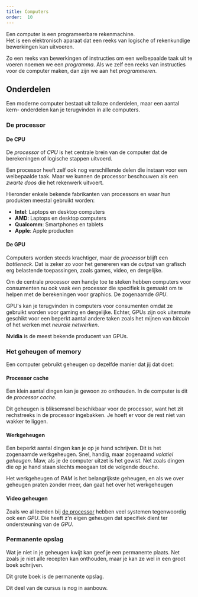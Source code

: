 ```yaml
---
title: Computers
order:  10
---
```


Een computer is een programeerbare rekenmachine.  
Het is een elektronisch aparaat dat een reeks van logische of 
rekenkundige bewerkingen kan uitvoeren. 

Zo een reeks van bewerkingen of instructies om een welbepaalde taak uit
te voeren noemen we een _programma_. 
Als we zelf een reeks van instructies voor de computer maken, dan zijn
we aan het _programmeren_.

## Onderdelen

Een moderne computer bestaat uit talloze onderdelen, maar een aantal kern-
onderdelen kan je terugvinden in alle computers.

### De processor

#### De CPU

De _processor_ of _CPU_ is het centrale brein van de computer dat de berekeningen of logische stappen uitvoerd.

Een processor heeft zelf ook nog verschillende delen die instaan voor een 
welbepaalde taak. Maar we kunnen de processor beschouwen als een _zwarte doos_
die het rekenwerk uitvoert.

<Note>

Hieronder enkele bekende fabrikanten van processors en waar hun produkten
meestal gebruikt worden:

 - **Intel**: Laptops en desktop computers
 - **AMD**: Laptops en desktop computers
 - **Qualcomm**: Smartphones en tablets
 - **Apple**: Apple producten

</Note>

#### De GPU

Computers worden steeds krachtiger, maar de _processor_ blijft een _bottleneck_.
Dat is zeker zo voor het genereren van de _output_ van grafisch erg belastende
toepassingen, zoals games, video, en dergelijke.

Om de centrale processor een handje toe te steken hebben computers voor
consumenten nu ook vaak een processor die specifiek is gemaakt om te helpen
met de berekeningen voor graphics. De zogenaamde _GPU_.

<Note>

GPU's kan je terugvinden in computers voor consumenten omdat ze gebruikt worden
voor gaming en dergelijke.
Echter, GPUs zijn ook uitermate geschikt voor een beperkt aantal andere taken
zoals het mijnen van _bitcoin_ of het werken met _neurale netwerken_.

**Nvidia** is de meest bekende producent van GPUs.

</Note>

### Het geheugen of memory

Een computer gebruikt geheugen op dezelfde manier dat jij dat doet:

#### Processor cache

Een klein aantal dingen kan je gewoon zo onthouden. In de computer is dit de _processor_ _cache_. 

Dit geheugen is bliksemsnel beschikbaar voor de processor, want het zit
rechstreeks in de processor ingebakken. Je hoeft er voor de rest niet van
wakker te liggen.

#### Werkgeheugen

Een beperkt aantal dingen kan je op je hand schrijven. Dit is het zogenaamde werkgeheugen. Snel, handig, maar zogenaamd _volatiel geheugen_. Maw, als je de computer uitzet is het gewist. Net zoals dingen die op je hand staan slechts meegaan tot de volgende douche.

Het werkgeheugen of _RAM_ is het belangrijkste geheugen, en als we over geheugen
praten zonder meer, dan gaat het over het werkgeheugen

#### Video geheugen

Zoals we al leerden bij [de processor](#de-processor) hebben veel systemen
tegenwoordig ook een _GPU_. Die heeft z'n eigen geheugen dat specifiek dient
ter ondersteuning van de _GPU_.

### Permanente opslag

Wat je niet in je geheugen kwijt kan geef je een permanente plaats.
Net zoals je niet alle recepten kan onthouden, maar je kan ze wel in een groot
boek schrijven.

Dit grote boek is de permanente opslag. 

<Fixme>
Dit deel van de cursus is nog in aanbouw.

</Fixme>
